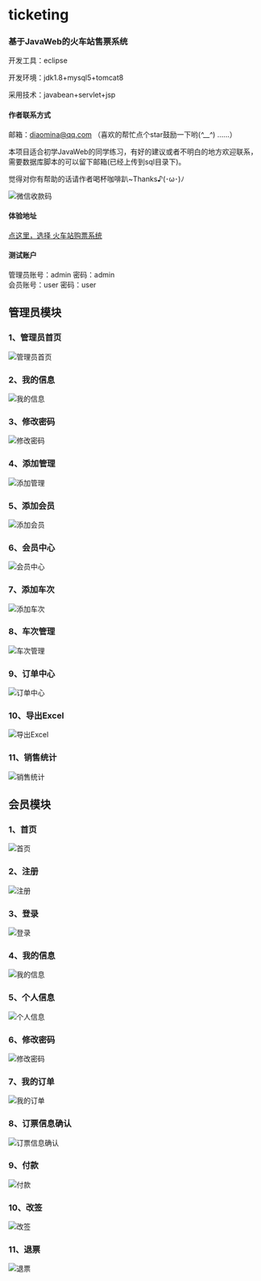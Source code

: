 # ticketing
### 基于JavaWeb的火车站售票系统

开发工具：eclipse

开发环境：jdk1.8+mysql5+tomcat8

采用技术：javabean+servlet+jsp

#### 作者联系方式

邮箱：diaomina@qq.com （喜欢的帮忙点个star鼓励一下哟(*^__^*) ……）

本项目适合初学JavaWeb的同学练习，有好的建议或者不明白的地方欢迎联系，需要数据库脚本的可以留下邮箱(已经上传到sql目录下)。

觉得对你有帮助的话请作者喝杯咖啡趴~Thanks♪(･ω･)ﾉ

![微信收款码](https://cdn.jsdelivr.net/gh/diaomina/project-images@master/%E6%94%B6%E6%AC%BE%E7%A0%81/wx.jpg)

#### 体验地址  
  [点这里，选择 火车站购票系统](http://www.diaomina.xyz/)  
#### 测试账户  
  管理员账号：admin 密码：admin  
  会员账号：user 密码：user  

## 管理员模块  

### 1、管理员首页

![管理员首页](https://cdn.jsdelivr.net/gh/diaomina/project-images@master/ticketing/2.0/%E7%AE%A1%E7%90%86%E5%91%98%E6%A8%A1%E5%9D%97/%E9%A6%96%E9%A1%B5.jpg)

### 2、我的信息  

![我的信息](https://cdn.jsdelivr.net/gh/diaomina/project-images@master/ticketing/2.0/%E7%AE%A1%E7%90%86%E5%91%98%E6%A8%A1%E5%9D%97/%E6%88%91%E7%9A%84%E4%BF%A1%E6%81%AF.jpg)  
### 3、修改密码  
![修改密码](https://cdn.jsdelivr.net/gh/diaomina/project-images@master/ticketing/2.0/%E7%AE%A1%E7%90%86%E5%91%98%E6%A8%A1%E5%9D%97/%E4%BF%AE%E6%94%B9%E5%AF%86%E7%A0%81.jpg)  
### 4、添加管理  
![添加管理](https://cdn.jsdelivr.net/gh/diaomina/project-images@master/ticketing/2.0/%E7%AE%A1%E7%90%86%E5%91%98%E6%A8%A1%E5%9D%97/%E6%B7%BB%E5%8A%A0%E7%AE%A1%E7%90%86%E5%91%98.jpg)
### 5、添加会员  
![添加会员](https://cdn.jsdelivr.net/gh/diaomina/project-images@master/ticketing/2.0/%E7%AE%A1%E7%90%86%E5%91%98%E6%A8%A1%E5%9D%97/%E6%B7%BB%E5%8A%A0%E4%BC%9A%E5%91%98.jpg)  
### 6、会员中心  
![会员中心](https://cdn.jsdelivr.net/gh/diaomina/project-images@master/ticketing/2.0/%E7%AE%A1%E7%90%86%E5%91%98%E6%A8%A1%E5%9D%97/%E4%BC%9A%E5%91%98%E4%B8%AD%E5%BF%83.jpg)  
### 7、添加车次  
![添加车次](https://cdn.jsdelivr.net/gh/diaomina/project-images@master/ticketing/2.0/%E7%AE%A1%E7%90%86%E5%91%98%E6%A8%A1%E5%9D%97/%E6%B7%BB%E5%8A%A0%E8%BD%A6%E6%AC%A1.jpg)  
### 8、车次管理  
![车次管理](https://cdn.jsdelivr.net/gh/diaomina/project-images@master/ticketing/2.0/%E7%AE%A1%E7%90%86%E5%91%98%E6%A8%A1%E5%9D%97/%E8%BD%A6%E6%AC%A1%E7%AE%A1%E7%90%86.jpg)  
### 9、订单中心  
![订单中心](https://cdn.jsdelivr.net/gh/diaomina/project-images@master/ticketing/2.0/%E7%AE%A1%E7%90%86%E5%91%98%E6%A8%A1%E5%9D%97/%E8%AE%A2%E5%8D%95%E4%B8%AD%E5%BF%83.jpg)  
### 10、导出Excel  
![导出Excel](https://cdn.jsdelivr.net/gh/diaomina/project-images@master/ticketing/2.0/%E7%AE%A1%E7%90%86%E5%91%98%E6%A8%A1%E5%9D%97/%E5%AF%BC%E5%87%BAExcel.jpg)  
### 11、销售统计  
![销售统计](https://cdn.jsdelivr.net/gh/diaomina/project-images@master/ticketing/2.0/%E7%AE%A1%E7%90%86%E5%91%98%E6%A8%A1%E5%9D%97/%E9%94%80%E5%94%AE%E7%BB%9F%E8%AE%A1.jpg)  



## 会员模块  

### 1、首页  
![首页](https://cdn.jsdelivr.net/gh/diaomina/project-images@master/ticketing/2.0/%E4%BC%9A%E5%91%98%E6%A8%A1%E5%9D%97/%E9%A6%96%E9%A1%B5.jpg)  
### 2、注册  
![注册](https://cdn.jsdelivr.net/gh/diaomina/project-images@master/ticketing/2.0/%E4%BC%9A%E5%91%98%E6%A8%A1%E5%9D%97/%E6%B3%A8%E5%86%8C.jpg)  
### 3、登录  
![登录](https://cdn.jsdelivr.net/gh/diaomina/project-images@master/ticketing/2.0/%E4%BC%9A%E5%91%98%E6%A8%A1%E5%9D%97/%E7%99%BB%E9%99%86.jpg)  
### 4、我的信息  
![我的信息](https://cdn.jsdelivr.net/gh/diaomina/project-images@master/ticketing/2.0/%E4%BC%9A%E5%91%98%E6%A8%A1%E5%9D%97/%E4%BC%9A%E5%91%98%E4%B8%AD%E5%BF%83-%E6%88%91%E7%9A%84%E4%BF%A1%E6%81%AF.jpg)  
### 5、个人信息  
![个人信息](https://cdn.jsdelivr.net/gh/diaomina/project-images@master/ticketing/2.0/%E4%BC%9A%E5%91%98%E6%A8%A1%E5%9D%97/%E4%BC%9A%E5%91%98%E4%B8%AD%E5%BF%83-%E6%88%91%E7%9A%84%E8%B5%84%E6%96%99.jpg)  
### 6、修改密码  
![修改密码](https://cdn.jsdelivr.net/gh/diaomina/project-images@master/ticketing/2.0/%E4%BC%9A%E5%91%98%E6%A8%A1%E5%9D%97/%E4%BC%9A%E5%91%98%E4%B8%AD%E5%BF%83-%E4%BF%AE%E6%94%B9%E5%AF%86%E7%A0%81.jpg)  
### 7、我的订单  
![我的订单](https://cdn.jsdelivr.net/gh/diaomina/project-images@master/ticketing/2.0/%E4%BC%9A%E5%91%98%E6%A8%A1%E5%9D%97/%E4%BC%9A%E5%91%98%E4%B8%AD%E5%BF%83-%E6%88%91%E7%9A%84%E8%AE%A2%E5%8D%95.jpg)

### 8、订票信息确认

![订票信息确认](https://cdn.jsdelivr.net/gh/diaomina/project-images@master/ticketing/2.0/%E4%BC%9A%E5%91%98%E6%A8%A1%E5%9D%97/%E8%AE%A2%E7%A5%A8%E4%BF%A1%E6%81%AF%E7%A1%AE%E8%AE%A4.jpg)

### 9、付款  

![付款](https://cdn.jsdelivr.net/gh/diaomina/project-images@master/ticketing/2.0/%E4%BC%9A%E5%91%98%E6%A8%A1%E5%9D%97/%E4%BB%98%E6%AC%BE.jpg)  

### 10、改签

![改签](https://cdn.jsdelivr.net/gh/diaomina/project-images@master/ticketing/2.0/%E4%BC%9A%E5%91%98%E6%A8%A1%E5%9D%97/%E6%94%B9%E7%AD%BE.jpg)

### 11、退票

![退票](https://cdn.jsdelivr.net/gh/diaomina/project-images@master/ticketing/2.0/%E4%BC%9A%E5%91%98%E6%A8%A1%E5%9D%97/%E9%80%80%E7%A5%A8.jpg)
